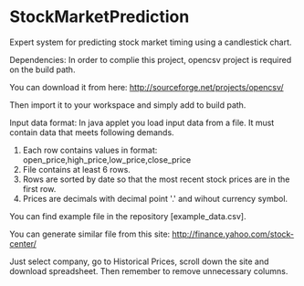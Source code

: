 StockMarketPrediction
=====================

Expert system for predicting stock market timing using a candlestick chart.


Dependencies:
In order to complie this project, opencsv project is required on the build path.

You can download it from here:
http://sourceforge.net/projects/opencsv/

Then import it to your workspace and simply add to build path.


Input data format:
In java applet you load input data from a file.
It must contain data that meets following demands.

1. Each row contains values in format:
open_price,high_price,low_price,close_price
2. File contains at least 6 rows.
3. Rows are sorted by date so that the most recent stock prices are in the first row.
4. Prices are decimals with decimal point '.' and wihout currency symbol.

You can find example file in the repository [example_data.csv].

You can generate similar file from this site:
http://finance.yahoo.com/stock-center/

Just select company, go to Historical Prices, scroll down the site and download spreadsheet.
Then remember to remove unnecessary columns.
